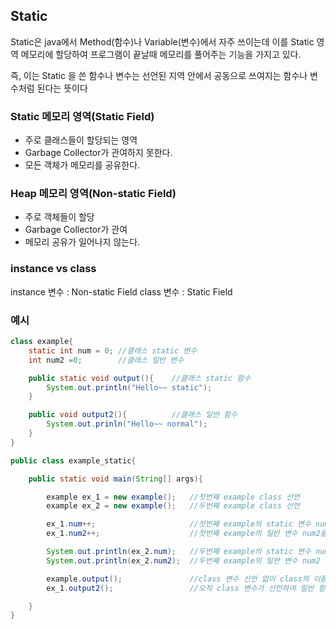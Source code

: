 ## Static
Static은 java에서 Method(함수)나 Variable(변수)에서 자주 쓰이는데 
이를 Static 영역 메모리에 할당하여 프로그램이 끝날때 메모리를 풀어주는 기능을 가지고 있다.


즉, 이는 Static 을 쓴 함수나 변수는 선언된 지역 안에서 공동으로 쓰여지는 함수나 변수처럼 된다는 뜻이다

### Static 메모리 영역(Static Field)
+ 주로 클래스들이 할당되는 영역
+ Garbage Collector가 관여하지 못한다.
+ 모든 객체가 메모리를 공유한다.

### Heap 메모리 영역(Non-static Field)
+ 주로 객체들이 할당
+ Garbage Collector가 관여
+ 메모리 공유가 일어나지 않는다.

### instance vs class
instance 변수 : Non-static Field
class 변수 : Static Field

### 예시
```java
class example{
    static int num = 0; //클래스 static 변수
    int num2 =0;        //클래스 일반 변수

    public static void output(){    //클래스 static 함수
        System.out.println("Hello~~ static");
    }

    public void output2(){          //클래스 일반 함수
        System.out.prinln("Hello~~ normal");
    }
}

public class example_static{

    public static void main(String[] args){

        example ex_1 = new example();   //첫번째 example class 선언
        example ex_2 = new example();   //두번째 example class 선언

        ex_1.num++;                     //첫번째 example의 static 변수 num을 1증가
        ex_1.num2++;                    //첫번째 example의 일반 변수 num2을 1증가

        System.out.println(ex_2.num);   //두번째 example의 static 변수 num 출력
        System.out.println(ex_2.num2);  //두번째 example의 일반 변수 num2 출력

        example.output();               //class 변수 선언 없이 class의 이름만으로 static함수 호출 가능
        ex_1.output2();                 //오직 class 변수가 선언하여 일반 함수를 호출해야한다.

    }
}
```